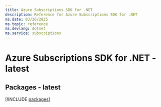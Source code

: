 ```yaml
---
title: Azure Subscriptions SDK for .NET
description: Reference for Azure Subscriptions SDK for .NET
ms.date: 03/26/2025
ms.topic: reference
ms.devlang: dotnet
ms.service: subscriptions
---
```

# Azure Subscriptions SDK for .NET - latest
## Packages - latest
[!INCLUDE [packages](subscriptions-index.md)]